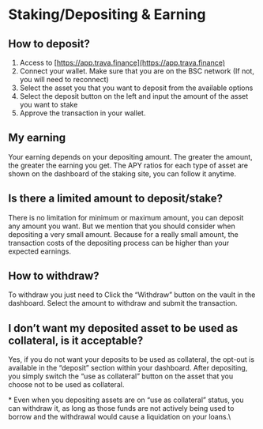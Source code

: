 # Staking/Depositing & Earning

## **How to deposit?**

1. Access to [https://app.trava.finance](https://app.trava.finance)
2. Connect your wallet. Make sure that you are on the BSC network (If not, you will need to reconnect)&#x20;
3. Select the asset you that you want to deposit from the available options&#x20;
4. Select the deposit button on the left and input the amount of the asset you want to stake&#x20;
5. Approve the transaction in your wallet.

## **My earning**

Your earning depends on your depositing amount. The greater the amount, the greater the earning you get. The APY ratios for each type of asset are shown on the dashboard of the staking site, you can follow it anytime.

## **Is there a limited amount to deposit/stake?**

There is no limitation for minimum or maximum amount, you can deposit any amount you want. But we mention that you should consider when depositing a very small amount. Because for a really small amount, the transaction costs of the depositing process can be higher than your expected earnings.

## **How to withdraw?**

To withdraw you just need to Click the “Withdraw” button on the vault in the dashboard. Select the amount to withdraw and submit the transaction.

## **I don’t want my deposited asset to be used as collateral, is it acceptable?**

Yes, if you do not want your deposits to be used as collateral, the opt-out is available in the “deposit” section within your dashboard. After depositing, you simply switch the “use as collateral” button on the asset that you choose not to be used as collateral.&#x20;

\* Even when you depositing assets are on “use as collateral” status, you can withdraw it, as long as those funds are not actively being used to borrow and the withdrawal would cause a liquidation on your loans.\
